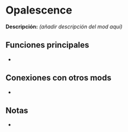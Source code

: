 # Opalescence

**Descripción:** *(añadir descripción del mod aquí)*

## Funciones principales
- 

## Conexiones con otros mods
- 

## Notas
- 
